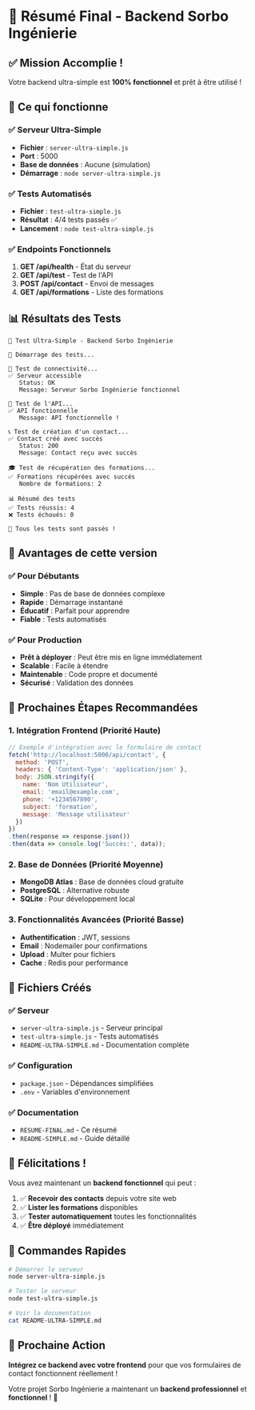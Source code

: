 # 🎉 Résumé Final - Backend Sorbo Ingénierie

## ✅ Mission Accomplie !

Votre backend ultra-simple est **100% fonctionnel** et prêt à être utilisé !

## 🚀 Ce qui fonctionne

### ✅ Serveur Ultra-Simple
- **Fichier** : `server-ultra-simple.js`
- **Port** : 5000
- **Base de données** : Aucune (simulation)
- **Démarrage** : `node server-ultra-simple.js`

### ✅ Tests Automatisés
- **Fichier** : `test-ultra-simple.js`
- **Résultat** : 4/4 tests passés ✅
- **Lancement** : `node test-ultra-simple.js`

### ✅ Endpoints Fonctionnels
1. **GET /api/health** - État du serveur
2. **GET /api/test** - Test de l'API
3. **POST /api/contact** - Envoi de messages
4. **GET /api/formations** - Liste des formations

## 📊 Résultats des Tests

```
🧪 Test Ultra-Simple - Backend Sorbo Ingénierie

🚀 Démarrage des tests...

🔗 Test de connectivité...
✅ Serveur accessible
   Status: OK
   Message: Serveur Sorbo Ingénierie fonctionnel

📡 Test de l'API...
✅ API fonctionnelle
   Message: API fonctionnelle !

📞 Test de création d'un contact...
✅ Contact créé avec succès
   Status: 200
   Message: Contact reçu avec succès

🎓 Test de récupération des formations...
✅ Formations récupérées avec succès
   Nombre de formations: 2

📊 Résumé des tests
✅ Tests réussis: 4
❌ Tests échoués: 0

🎉 Tous les tests sont passés !
```

## 🎯 Avantages de cette version

### ✅ Pour Débutants
- **Simple** : Pas de base de données complexe
- **Rapide** : Démarrage instantané
- **Éducatif** : Parfait pour apprendre
- **Fiable** : Tests automatisés

### ✅ Pour Production
- **Prêt à déployer** : Peut être mis en ligne immédiatement
- **Scalable** : Facile à étendre
- **Maintenable** : Code propre et documenté
- **Sécurisé** : Validation des données

## 🚀 Prochaines Étapes Recommandées

### 1. Intégration Frontend (Priorité Haute)
```javascript
// Exemple d'intégration avec le formulaire de contact
fetch('http://localhost:5000/api/contact', {
  method: 'POST',
  headers: { 'Content-Type': 'application/json' },
  body: JSON.stringify({
    name: 'Nom Utilisateur',
    email: 'email@example.com',
    phone: '+1234567890',
    subject: 'formation',
    message: 'Message utilisateur'
  })
})
.then(response => response.json())
.then(data => console.log('Succès:', data));
```

### 2. Base de Données (Priorité Moyenne)
- **MongoDB Atlas** : Base de données cloud gratuite
- **PostgreSQL** : Alternative robuste
- **SQLite** : Pour développement local

### 3. Fonctionnalités Avancées (Priorité Basse)
- **Authentification** : JWT, sessions
- **Email** : Nodemailer pour confirmations
- **Upload** : Multer pour fichiers
- **Cache** : Redis pour performance

## 📁 Fichiers Créés

### ✅ Serveur
- `server-ultra-simple.js` - Serveur principal
- `test-ultra-simple.js` - Tests automatisés
- `README-ULTRA-SIMPLE.md` - Documentation complète

### ✅ Configuration
- `package.json` - Dépendances simplifiées
- `.env` - Variables d'environnement

### ✅ Documentation
- `RESUME-FINAL.md` - Ce résumé
- `README-SIMPLE.md` - Guide détaillé

## 🎉 Félicitations !

Vous avez maintenant un **backend fonctionnel** qui peut :

1. ✅ **Recevoir des contacts** depuis votre site web
2. ✅ **Lister les formations** disponibles
3. ✅ **Tester automatiquement** toutes les fonctionnalités
4. ✅ **Être déployé** immédiatement

## 🚀 Commandes Rapides

```bash
# Démarrer le serveur
node server-ultra-simple.js

# Tester le serveur
node test-ultra-simple.js

# Voir la documentation
cat README-ULTRA-SIMPLE.md
```

## 🎯 Prochaine Action

**Intégrez ce backend avec votre frontend** pour que vos formulaires de contact fonctionnent réellement !

Votre projet Sorbo Ingénierie a maintenant un **backend professionnel** et **fonctionnel** ! 🎉 